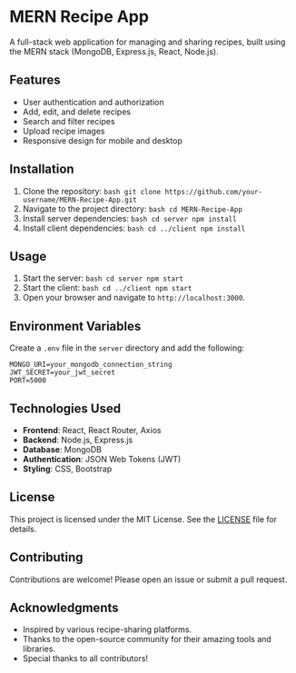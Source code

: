 # MERN Recipe App

A full-stack web application for managing and sharing recipes, built using the MERN stack (MongoDB, Express.js, React, Node.js).

## Features

- User authentication and authorization
- Add, edit, and delete recipes
- Search and filter recipes
- Upload recipe images
- Responsive design for mobile and desktop

## Installation

1. Clone the repository:
       ```bash
       git clone https://github.com/your-username/MERN-Recipe-App.git
       ```
2. Navigate to the project directory:
       ```bash
       cd MERN-Recipe-App
       ```
3. Install server dependencies:
       ```bash
       cd server
       npm install
       ```
4. Install client dependencies:
       ```bash
       cd ../client
       npm install
       ```

## Usage

1. Start the server:
       ```bash
       cd server
       npm start
       ```
2. Start the client:
       ```bash
       cd ../client
       npm start
       ```
3. Open your browser and navigate to `http://localhost:3000`.

## Environment Variables

Create a `.env` file in the `server` directory and add the following:

```env
MONGO_URI=your_mongodb_connection_string
JWT_SECRET=your_jwt_secret
PORT=5000
```

## Technologies Used

- **Frontend**: React, React Router, Axios
- **Backend**: Node.js, Express.js
- **Database**: MongoDB
- **Authentication**: JSON Web Tokens (JWT)
- **Styling**: CSS, Bootstrap

## License

This project is licensed under the MIT License. See the [LICENSE](LICENSE) file for details.

## Contributing

Contributions are welcome! Please open an issue or submit a pull request.

## Acknowledgments

- Inspired by various recipe-sharing platforms.
- Thanks to the open-source community for their amazing tools and libraries.
- Special thanks to all contributors!
